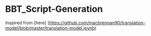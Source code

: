 # BBT_Script-Generation

Inspired from [here] (https://github.com/macbrennan90/translation-model/blob/master/translation-model.ipynb)
